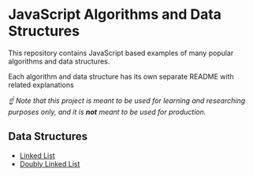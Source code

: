 # JavaScript Algorithms and Data Structures
This repository contains JavaScript based examples of many
popular algorithms and data structures.

Each algorithm and data structure has its own separate README
with related explanations

*☝ Note that this project is meant to be used for learning and researching purposes
only, and it is **not** meant to be used for production.*

## Data Structures

* [Linked List](src/DataStructures/LinkedLists)
* [Doubly Linked List](src/DataStructures/DoublyLinkedLists)


